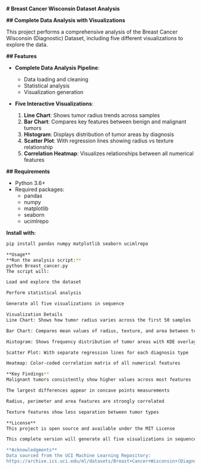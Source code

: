 **# Breast Cancer Wisconsin Dataset Analysis**

**## Complete Data Analysis with Visualizations**

This project performs a comprehensive analysis of the Breast Cancer Wisconsin (Diagnostic) Dataset, including five different visualizations to explore the data.

**## Features**

- **Complete Data Analysis Pipeline**:
  - Data loading and cleaning
  - Statistical analysis
  - Visualization generation

- **Five Interactive Visualizations**:
  1. **Line Chart**: Shows tumor radius trends across samples
  2. **Bar Chart**: Compares key features between benign and malignant tumors
  3. **Histogram**: Displays distribution of tumor areas by diagnosis
  4. **Scatter Plot**: With regression lines showing radius vs texture relationship
  5. **Correlation Heatmap**: Visualizes relationships between all numerical features

**## Requirements**

- Python 3.6+
- Required packages:
  - pandas
  - numpy
  - matplotlib
  - seaborn
  - ucimlrepo

**Install with:**
```bash
pip install pandas numpy matplotlib seaborn ucimlrepo

**Usage**
**Run the analysis script:**
python Breast_cancer.py
The script will:

Load and explore the dataset

Perform statistical analysis

Generate all five visualizations in sequence

Visualization Details
Line Chart: Shows how tumor radius varies across the first 50 samples

Bar Chart: Compares mean values of radius, texture, and area between tumor types

Histogram: Shows frequency distribution of tumor areas with KDE overlay

Scatter Plot: With separate regression lines for each diagnosis type

Heatmap: Color-coded correlation matrix of all numerical features

**Key Findings**
Malignant tumors consistently show higher values across most features

The largest differences appear in concave points measurements

Radius, perimeter and area features are strongly correlated

Texture features show less separation between tumor types

**License**
This project is open source and available under the MIT License

This complete version will generate all five visualizations in sequence. Each visualization will appear in its own window - you'll need to close each one to see the next. The visualizations use the correct column names from your dataset (radius1, texture1, etc.) and provide clear insights into the differences between benign and malignant tumors.

**Acknowledgments**
Data sourced from the UCI Machine Learning Repository:
https://archive.ics.uci.edu/ml/datasets/Breast+Cancer+Wisconsin+(Diagnostic)
